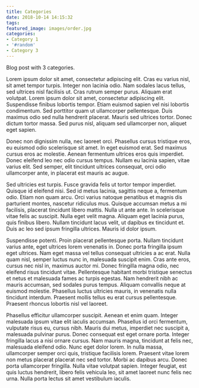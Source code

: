 ```yaml
---
title: Categories
date: 2018-10-14 14:15:32
tags:
featured_image: images/order.jpg
categories:
- Category 1
- '#random'
- Category 3
---
```

Blog post with 3 categories.
<!-- more -->

Lorem ipsum dolor sit amet, consectetur adipiscing elit. Cras eu varius nisl, sit amet tempor turpis. Integer non lacinia odio. Nam sodales lacus tellus, sed ultrices nisl facilisis ut. Cras rutrum semper purus. Aliquam erat volutpat. Lorem ipsum dolor sit amet, consectetur adipiscing elit. Suspendisse finibus lobortis tempor. Etiam euismod sapien vel nisi lobortis condimentum. Sed porttitor quam ut ullamcorper pellentesque. Duis maximus odio sed nulla hendrerit placerat. Mauris sed ultrices tortor. Donec dictum tortor massa. Sed purus nisl, aliquam sed ullamcorper non, aliquet eget sapien.

Donec non dignissim nulla, nec laoreet orci. Phasellus cursus tristique eros, eu euismod odio scelerisque sit amet. In eget euismod erat. Sed maximus cursus eros ac molestie. Aenean fermentum ultrices eros quis imperdiet. Donec eleifend leo nec odio cursus tempus. Nullam eu lacinia sapien, vitae varius elit. Sed semper, elit tincidunt ultrices consequat, orci odio ullamcorper ante, in placerat est mauris ac augue.

Sed ultricies est turpis. Fusce gravida felis ut tortor tempor imperdiet. Quisque id eleifend nisi. Sed id metus lacinia, sagittis neque a, fermentum odio. Etiam non quam arcu. Orci varius natoque penatibus et magnis dis parturient montes, nascetur ridiculus mus. Quisque accumsan metus a mi facilisis, placerat tincidunt libero mattis. Nulla ut ante ante. In scelerisque vitae felis ac suscipit. Nulla eget velit magna. Aliquam eget lacinia purus, quis finibus libero. Nullam tincidunt lacus velit, ut dapibus ex tincidunt et. Duis ac leo sed ipsum fringilla ultrices. Mauris id dolor ipsum.

Suspendisse potenti. Proin placerat pellentesque porta. Nullam tincidunt varius ante, eget ultrices lorem venenatis in. Donec porta fringilla ipsum eget ultrices. Nam eget massa vel tellus consequat ultricies a ac erat. Nulla quam nisl, semper luctus nunc in, malesuada suscipit enim. Cras ante eros, cursus nec nisl in, maximus auctor mi. Donec fringilla magna odio, nec eleifend risus tincidunt vitae. Pellentesque habitant morbi tristique senectus et netus et malesuada fames ac turpis egestas. Nam hendrerit nibh ac mauris accumsan, sed sodales purus tempus. Aliquam convallis neque at euismod molestie. Phasellus luctus ultricies mauris, in venenatis nulla tincidunt interdum. Praesent mollis tellus eu erat cursus pellentesque. Praesent rhoncus lobortis nisl vel laoreet.

Phasellus efficitur ullamcorper suscipit. Aenean et enim quam. Integer malesuada ipsum vitae elit iaculis accumsan. Phasellus id orci fermentum, vulputate risus eu, cursus nibh. Mauris dui metus, imperdiet nec suscipit a, malesuada pulvinar purus. Donec consequat est eget ornare porta. Integer fringilla lacus a nisi ornare cursus. Nam mauris magna, tincidunt at felis nec, malesuada eleifend odio. Nunc eget dolor lorem. In nulla massa, ullamcorper semper orci quis, tristique facilisis lorem. Praesent vitae lorem non metus placerat placerat nec sed tortor. Morbi ac dapibus arcu. Donec porta ullamcorper fringilla. Nulla vitae volutpat sapien. Integer feugiat, est quis luctus hendrerit, libero felis vehicula leo, sit amet laoreet nunc felis nec urna. Nulla porta lectus sit amet vestibulum iaculis.